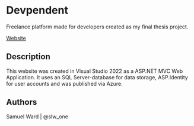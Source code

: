 # Devpendent

Freelance platform made for developers created as my final thesis project.

[Website](https://devpendent.azurewebsites.net/)

## Description

This website was created in Visual Studio 2022 as a ASP.NET MVC Web Application. It uses an SQL Server-database for data storage, ASP.Identity for user accounts and was published via Azure.

## Authors

Samuel Ward | @slw_one
